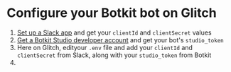# Configure your Botkit bot on Glitch

1. [Set up a Slack app](http://api.slack.com/apps/new) and get your `clientId` and `clientSecret` values
2. [Get a Botkit Studio developer account](https://studio.botkit.ai/signup?code=glitch) and get your bot's `studio_token`
3. Here on Glitch, edityour `.env` file and add your `clientId` and `clientSecret` from Slack, along with your `studio_token` from Botkit
4. 
